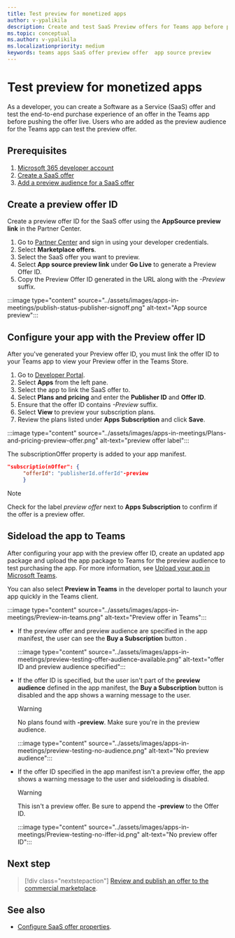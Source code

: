 ```yaml
---
title: Test preview for monetized apps 
author: v-ypalikila
description: Create and test SaaS Preview offers for Teams app before pushing the offer live.
ms.topic: conceptual
ms.author: v-ypalikila
ms.localizationpriority: medium
keywords: teams apps SaaS offer preview offer  app source preview
---
```


# Test preview for monetized apps

As a developer, you can create a Software as a Service (SaaS) offer and test the end-to-end purchase experience of an offer in the Teams app before pushing the offer live. Users who are added as the preview audience for the Teams app can test the preview offer.

## Prerequisites

1. [Microsoft 365 developer account](/office/developer-program/microsoft-365-developer-program-get-started)
1. [Create a SaaS offer](/azure/marketplace/create-saas-dev-test-offer)
1. [Add a preview audience for a SaaS offer](/azure/marketplace/create-new-saas-offer-preview)

## Create a preview offer ID

Create a preview offer ID for the SaaS offer using the **AppSource preview link** in the Partner Center.

1. Go to [Partner Center](https://go.microsoft.com/fwlink/?linkid=2166002) and sign in using your developer credentials.
1. Select **Marketplace offers**.
1. Select the SaaS offer you want to preview.
1. Select **App source preview link** under **Go Live** to generate a Preview Offer ID.
1. Copy the Preview Offer ID generated in the URL along with the *-Preview* suffix.

:::image type="content" source="../assets/images/apps-in-meetings/publish-status-publisher-signoff.png" alt-text="App source preview":::

## Configure your app with the Preview offer ID

After you've generated your Preview offer ID, you must link the offer ID to your Teams app to view your Preview offer in the Teams Store.

1. Go to [Developer Portal](https://dev.teams.microsoft.com/).
1. Select **Apps** from the left pane.
1. Select the app to link the SaaS offer to.
1. Select **Plans and pricing** and enter the **Publisher ID** and **Offer ID**.
  1. Ensure that the offer ID contains *-Preview* suffix.
1. Select **View** to preview your subscription plans.
1. Review the plans listed under **Apps Subscription** and click **Save**.

:::image type="content" source="../assets/images/apps-in-meetings/Plans-and-pricing-preview-offer.png" alt-text="preview offer label":::

The subscriptionOffer property is added to your app manifest.
```json
"subscriptio(nOffer": {
     "offerId": "publisherId.offerId"-preview  
     }
```
>[!NOTE]
> Check for the label *preview offer* next to **Apps Subscription** to confirm if the offer is a preview offer.

## Sideload the app to Teams

After configuring your app with the preview offer ID, create an updated app package and upload the app package to Teams for the preview audience to test purchasing the app. For more information, see [Upload your app in Microsoft Teams](/concepts/deploy-and-publish/apps-upload).
 
You can also select **Preview in Teams** in the developer portal to launch your app quickly in the Teams client.

:::image type="content" source="../assets/images/apps-in-meetings/Preview-in-teams.png" alt-text="Preview offer in Teams":::

* If the preview offer and preview audience are specified in the app manifest, the user can see the **Buy a Subscription** button .

    :::image type="content" source="../assets/images/apps-in-meetings/preview-testing-offer-audience-available.png" alt-text="offer ID and preview audience specified":::

* If the offer ID is specified, but the user isn't part of the **preview audience** defined in the app manifest, the **Buy a Subscription** button is disabled and the app shows a warning message to the user.

    >[!WARNING]
    > No plans found with **-preview**. Make sure you're in the preview audience.

    :::image type="content" source="../assets/images/apps-in-meetings/preview-testing-no-audience.png" alt-text="No preview audience":::

* If the offer ID specified in the app manifest isn't a preview offer, the app shows a warning message to the user and sideloading is disabled.

    >[!WARNING]
    > This isn't a preview offer. Be sure to append the **-preview** to the Offer ID.

    :::image type="content" source="../assets/images/apps-in-meetings/Preview-testing-no-iffer-id.png" alt-text="No preview offer ID":::


## Next step

> [!div class="nextstepaction"]
> [Review and publish an offer to the commercial marketplace](/azure/marketplace/review-publish-offer#validation-and-publishing-steps).

## See also

* [Configure SaaS offer properties](/azure/marketplace/create-new-saas-offer-properties).
